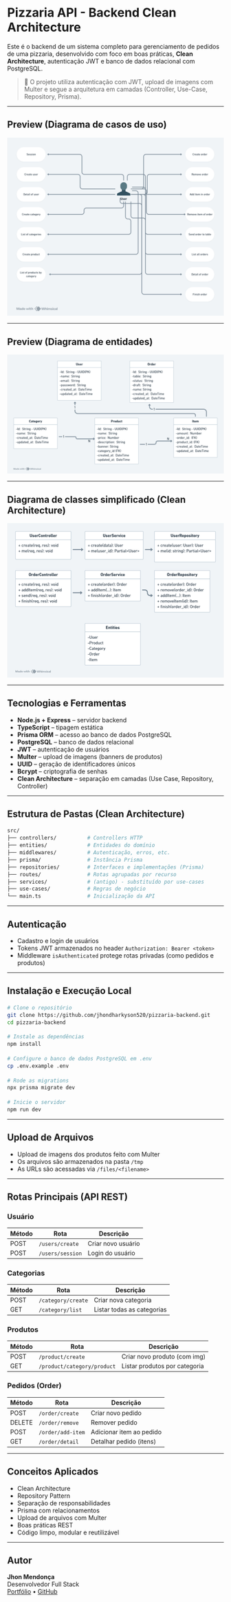 # Pizzaria API - Backend Clean Architecture

Este é o backend de um sistema completo para gerenciamento de pedidos de uma pizzaria, desenvolvido com foco em boas práticas, **Clean Architecture**, autenticação JWT e banco de dados relacional com PostgreSQL.

> 🔐 O projeto utiliza autenticação com JWT, upload de imagens com Multer e segue a arquitetura em camadas (Controller, Use-Case, Repository, Prisma).

---

## Preview (Diagrama de casos de uso)

![Diagrama de casos de uso](diagrama%20de%20casos%20de%20uso%20pizzaria.png)

---

## Preview (Diagrama de entidades)

![Diagrama de entidades](Diagrama%20de%20entidades%20pizzaria.png)

---

## Diagrama de classes simplificado (Clean Architecture)

![Diagrama de classes simplificado](Diagrama%20de%20classes%20pizzaria.png)

---

## Tecnologias e Ferramentas

- **Node.js + Express** – servidor backend
- **TypeScript** – tipagem estática
- **Prisma ORM** – acesso ao banco de dados PostgreSQL
- **PostgreSQL** – banco de dados relacional
- **JWT** – autenticação de usuários
- **Multer** – upload de imagens (banners de produtos)
- **UUID** – geração de identificadores únicos
- **Bcrypt** – criptografia de senhas
- **Clean Architecture** – separação em camadas (Use Case, Repository, Controller)

---

## Estrutura de Pastas (Clean Architecture)

```bash
src/
├── controllers/          # Controllers HTTP
├── entities/             # Entidades do domínio
├── middlewares/          # Autenticação, erros, etc.
├── prisma/               # Instância Prisma
├── repositories/         # Interfaces e implementações (Prisma)
├── routes/               # Rotas agrupadas por recurso
├── services/             # (antigo) - substituído por use-cases
├── use-cases/            # Regras de negócio
└── main.ts               # Inicialização da API
```

---

## Autenticação

- Cadastro e login de usuários
- Tokens JWT armazenados no header `Authorization: Bearer <token>`
- Middleware `isAuthenticated` protege rotas privadas (como pedidos e produtos)

---

## Instalação e Execução Local

```bash
# Clone o repositório
git clone https://github.com/jhondharkyson520/pizzaria-backend.git
cd pizzaria-backend

# Instale as dependências
npm install

# Configure o banco de dados PostgreSQL em .env
cp .env.example .env

# Rode as migrations
npx prisma migrate dev

# Inicie o servidor
npm run dev
```

---

## Upload de Arquivos

- Upload de imagens dos produtos feito com Multer
- Os arquivos são armazenados na pasta `/tmp`
- As URLs são acessadas via `/files/<filename>`

---

## Rotas Principais (API REST)

### Usuário
| Método | Rota                  | Descrição              |
|--------|-----------------------|------------------------|
| POST   | `/users/create`       | Criar novo usuário     |
| POST   | `/users/session`      | Login do usuário       |

### Categorias
| Método | Rota                     | Descrição                   |
|--------|--------------------------|-----------------------------|
| POST   | `/category/create`       | Criar nova categoria        |
| GET    | `/category/list`         | Listar todas as categorias  |

### Produtos
| Método | Rota                         | Descrição                     |
|--------|------------------------------|-------------------------------|
| POST   | `/product/create`            | Criar novo produto (com img)  |
| GET    | `/product/category/product`  | Listar produtos por categoria |

### Pedidos (Order)
| Método | Rota              | Descrição                    |
|--------|-------------------|------------------------------|
| POST   | `/order/create`   | Criar novo pedido            |
| DELETE | `/order/remove`   | Remover pedido               |
| POST   | `/order/add-item` | Adicionar item ao pedido     |
| GET    | `/order/detail`   | Detalhar pedido (itens)      |

---

## Conceitos Aplicados

- Clean Architecture
- Repository Pattern
- Separação de responsabilidades
- Prisma com relacionamentos
- Upload de arquivos com Multer
- Boas práticas REST
- Código limpo, modular e reutilizável

---

## Autor

**Jhon Mendonça**  
Desenvolvedor Full Stack  
[Portfólio](https://jhondharkyson.com/) • [GitHub](https://github.com/jhondharkyson520)
